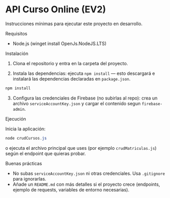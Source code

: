 # API Curso Online (EV2)

Instrucciones mínimas para ejecutar este proyecto en desarrollo.

Requisitos
- Node.js (winget install OpenJs.NodeJS.LTS)

Instalación

1. Clona el repositorio y entra en la carpeta del proyecto.

2. Instala las dependencias:  ejecuta `npm install` — esto descargará e instalará las dependencias declaradas en `package.json`.

```powershell
npm install
```

3. Configura las credenciales de Firebase (no subirlas al repo): crea un archivo `serviceAccountKey.json` y cargar el contenido segun `firebase-admin`. 

Ejecución

Inicia la aplicación:

```powershell
node crudCursos.js
```

o ejecuta el archivo principal que uses (por ejemplo `crudMatriculas.js`) según el endpoint que quieras probar.

Buenas prácticas

- No subas `serviceAccountKey.json` ni otras credenciales. Usa `.gitignore` para ignorarlas.
- Añade un `README.md` con más detalles si el proyecto crece (endpoints, ejemplo de requests, variables de entorno necesarias).
